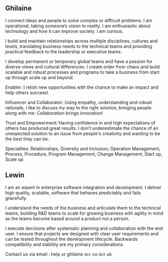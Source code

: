 ## Ghilaine ##

I connect ideas and people to solve complex or difficult problems. I am operational, taking someone’s vision to reality. I am enthusiastic about technology and how it can improve society. I am curious.

I build and maintain relationships across multiple disciplines, cultures and levels, translating business needs to the technical teams and providing practical feedback to the leadership or executive teams.

I develop permanent or temporary global teams and have a passion for diverse views and cultural differences. I create order from chaos and build scalable and robust processes and programs to take a business from start up through scale up and beyond.

Enabler: I relish new opportunities with the chance to make an impact and help others succeed.

Influencer and Collaborator: Using empathy, understanding and robust rationale, I like to discuss my way to the right solution, bringing people along with me: Collaboration brings innovation!

Trust and Empowerment: Having confidence in and high expectations of others has produced great results. I don’t underestimate the chance of an unexpected solution to an issue from people's creativity and wanting to be the best they can be.

Specialties: Relationships, Diversity and Inclusion; Operation Management, Process, Procedure, Program Management, Change Management, Start up, Scale up

## Lewin ##

I am an expert in enterprise software integration and development. I deliver high quality, scalable, software that behaves predictably and fails gracefully.

I understand the needs of the business and articulate them to the technical teams, building R&D teams to scale for growing business with agility in mind as the teams become based around a product not a person.

I execute decisions after systematic planning and collaboration with the end user. I ensure that projects are designed with clear user requirements and can be tested throughout the development lifecycle. Backwards compatibility and stability are my primary considerations.


Contact us via email : help `at` ghilaine `dot` co `dot` uk

